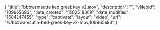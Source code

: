 {
    "title": "bbbwamsutta bed greek key v2.mov",
    "description": "",
    "videoid": "109965693",
    "date_created": "1502518069",
    "date_modified": "1504247455",
    "type": "captivate",
    "layout": "video",
    "url": "\/v\/bbbwamsutta-bed-greek-key-v2-mov\/109965693"
}